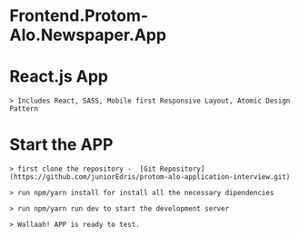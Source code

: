 # Frontend.Protom-Alo.Newspaper.App


# React.js App

    > Includes React, SASS, Mobile first Responsive Layout, Atomic Design Pattern

# Start the APP

    > first clone the repository -  [Git Repository] (https://github.com/juniorEdris/protom-alo-application-interview.git)

    > run npm/yarn install for install all the necessary dipendencies
    
    > run npm/yarn run dev to start the development server

    > Wallaah! APP is ready to test.